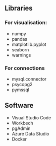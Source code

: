 ## Libraries
### For visualisation:
- numpy
- pandas
- matplotlib.pyplot
- seaborn
- warnings

### For connections
- mysql.connector
- psycopg2
- pymssql

## Software
- Visual Studio Code
- Workbech
- pgAdmin
- Azure Data Studio
- Docker
